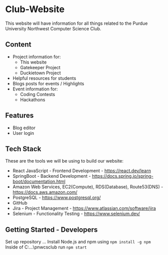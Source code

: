 # Club-Website
This website will have information for all things related to the Purdue University Northwest Computer Science Club.

## Content
* Project information for:
  * This website
  * Gatekeeper Project
  * Duckietown Project
* Helpful resources for students
* Blogs posts for events / Highlights
* Event information for:
  * Coding Contests
  * Hackathons

## Features
* Blog editor
* User login

## Tech Stack
These are the tools we will be using to build our website: 
* React JavaScript - Frontend Development - https://react.dev/learn
* SpringBoot - Backend Development - https://docs.spring.io/spring-boot/documentation.html
* Amazon Web Services, EC2(Compute), RDS(Database), Route53(DNS) - https://docs.aws.amazon.com/
* PostgreSQL - https://www.postgresql.org/
* GitHub
* Jira - Project Management - https://www.atlassian.com/software/jira
* Selenium - Functionality Testing - https://www.selenium.dev/

## Getting Started - Developers
Set up repository
...
Install Node.js and npm using `npm install -g npm`
Inside of C:\...\pnwcsclub run `npm start`
